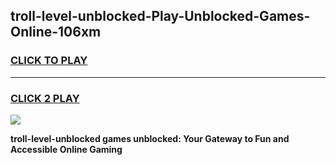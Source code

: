 
## troll-level-unblocked-Play-Unblocked-Games-Online-106xm
<h3>
<a href="https://premium76.site?title=troll-level-unblocked&ref=25A">CLICK TO PLAY</a></h3>
<hr>

<h3>
<a href="https://premium76.site?title=troll-level-unblocked&ref=25A">CLICK 2 PLAY</a>
  
</h3>

<a href="https://premium76.site?title=troll-level-unblocked&ref=25A"><img src="https://clearcache.store/games.png"></a>


**troll-level-unblocked games unblocked: Your Gateway to Fun and Accessible Online Gaming**
